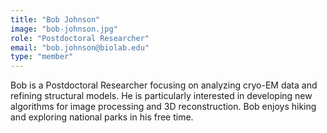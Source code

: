 ```yaml
---
title: "Bob Johnson"
image: "bob-johnson.jpg"
role: "Postdoctoral Researcher"
email: "bob.johnson@biolab.edu"
type: "member"
---
```


Bob is a Postdoctoral Researcher focusing on analyzing cryo-EM data and refining structural models. He is particularly interested in developing new algorithms for image processing and 3D reconstruction.  Bob enjoys hiking and exploring national parks in his free time.